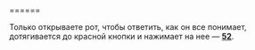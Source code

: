 ======

Только открываете рот, чтобы ответить, как он все понимает, дотягивается до красной кнопки и нажимает на нее — [**52**](#n_52).

